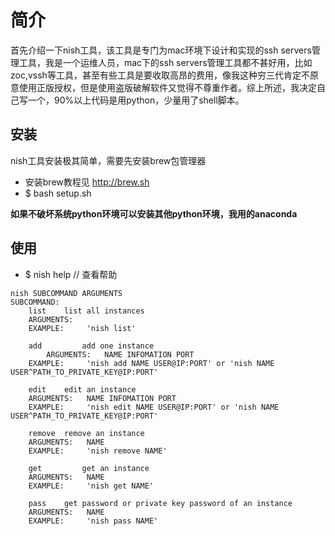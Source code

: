# 简介

首先介绍一下nish工具，该工具是专门为mac环境下设计和实现的ssh servers管理工具，我是一个运维人员，mac下的ssh servers管理工具都不甚好用，比如zoc,vssh等工具，甚至有些工具是要收取高昂的费用，像我这种穷三代肯定不原意使用正版授权，但是使用盗版破解软件又觉得不尊重作者。综上所述，我决定自己写一个，90%以上代码是用python，少量用了shell脚本。

## 安装

nish工具安装极其简单，需要先安装brew包管理器

* 安装brew教程见 http://brew.sh
* $ bash setup.sh

**如果不破坏系统python环境可以安装其他python环境，我用的anaconda**

## 使用

* $ nish help // 查看帮助
```
nish SUBCOMMAND ARGUMENTS
SUBCOMMAND:
    list	list all instances
	ARGUMENTS:
	EXAMPLE:	 'nish list'

    add	        add one instance
        ARGUMENTS:	 NAME INFOMATION PORT
	EXAMPLE:	 'nish add NAME USER@IP:PORT' or 'nish NAME USER^PATH_TO_PRIVATE_KEY@IP:PORT'

    edit	edit an instance
	ARGUMENTS:	 NAME INFOMATION PORT
	EXAMPLE:	 'nish edit NAME USER@IP:PORT' or 'nish NAME USER^PATH_TO_PRIVATE_KEY@IP:PORT'

    remove	remove an instance
	ARGUMENTS:	 NAME
	EXAMPLE:	 'nish remove NAME'

    get	        get an instance
	ARGUMENTS:	 NAME
	EXAMPLE:	 'nish get NAME'

    pass	get password or private key password of an instance
	ARGUMENTS:	 NAME
	EXAMPLE:	 'nish pass NAME'
```
